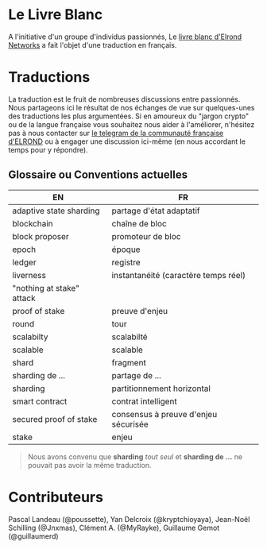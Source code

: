 # Le Livre Blanc

A l'initiative d'un groupe d'individus passionnés, Le [livre blanc d'Elrond Networks](https://elrond.com/assets/files/elrond-whitepaper.pdf) a fait l'objet d'une traduction en français. 

# Traductions

La traduction est le fruit de nombreuses discussions entre passionnés. 
Nous partageons ici le résultat de nos échanges de vue sur quelques-unes des traductions les plus argumentées. 
Si en amoureux du "jargon crypto" ou de la langue française vous souhaitez nous aider à l'améliorer, n'hésitez pas à nous contacter sur [le telegram de la communauté française d'ELROND](https://t.me/ElrondNetwork_fr) ou à engager une discussion ici-même (en nous accordant le temps pour y répondre).

## Glossaire ou Conventions actuelles

| EN | FR | 
|----|----|
| adaptive state sharding | partage d'état adaptatif |
| blockchain | chaîne de bloc |
| block proposer | promoteur de bloc |
| epoch | époque |
| ledger | registre |
| liverness | instantanéité (caractère temps réel)|
| "nothing at stake" attack | 
| proof of stake | preuve d'enjeu |
| round | tour |
| scalabilty | scalabilté |
| scalable | scalable |
| shard | fragment | attaque "rien à perdre" | 
| sharding de ... | partage de ... |
| sharding | partitionnement horizontal |
| smart contract | contrat intelligent | 
| secured proof of stake | consensus à preuve d'enjeu sécurisée |
| stake | enjeu |

> Nous avons convenu que **sharding** *tout seul* et **sharding de ...** ne pouvait pas avoir la même traduction.


# Contributeurs 
Pascal Landeau (@poussette), Yan Delcroix (@kryptchioyaya), Jean-Noël Schilling (@Jnxmas), Clément A. (@MyRayke), Guillaume Gemot (@guillaumerd)
